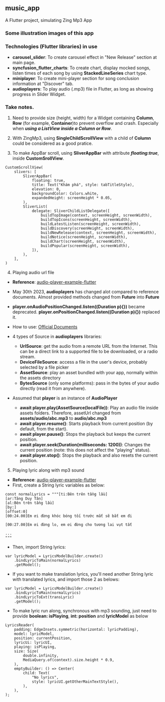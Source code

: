 ## music_app

A Flutter project, simulating Zing Mp3 App

### Some illustration images of this app

### Technologies (Flutter libraries) in use
- **carousel_slider**: To create carousel effect in "New Release" section at main page.
- **syncfusion_flutter_charts**: To create chart, display mocked songs, listen times of each song by using **StackedLineSeries** chart type.
- **miniplayer**: To create mini-player section for song conclusion information at "Discover" tab.
- **audioplayers**: To play audio (.mp3) file in Flutter, as long as showing progress in Slider Widget.

### Take notes.
1. Need to provide size (height, width) for a Widget containing **Column**, **Row** (for example, **Container**)to prevent overflow and crash. Especially when ***using a ListView inside a Column or Row***.

2. With ZingMp3, using **SingleChildScrollView** with a child of **Column** could be considered as a good pratice.

3. To make AppBar scroll, using **SliverAppBar** with attribute ***floating:true***, inside **CustomSrollView**.
```
CustomScrollView(
    slivers: [
        SliverAppBar(
            floating: true,
            title: Text("Khám phá", style: tabTitleStyle),
            elevation: 0,
            backgroundColor: Colors.white,
            expandedHeight: screenHeight * 0.05,
        ),
        SliverList(
            delegate: SliverChildListDelegate([
                buildTopImage(context, screenHeight, screenWidth),
                buildTopIcons(screenHeight, screenWidth),
                buildLatestListen(screenHeight, screenWidth),
                buildDiscovery(screenHeight, screenWidth),
                buildNewRelease(context, screenHeight, screenWidth),
                buildNotice(screenHeight, screenWidth),
                buildChart(screenHeight, screenWidth),
                buildPopular(screenHeight, screenWidth),
            ]),
        ),
    ],
)
```

4. Playing audio url file
- **Reference**: [audio-player-example-flutter](https://www.fluttercampus.com/guide/220/audio-player-example-flutter/)

- May 30th 2023, **audioplayers** has changed alot compared to reference documents. Almost provided methods changed from **Future<int>** into **Future<void>**

- **player.onAudioPositionChanged.listen((Duration  p){})** became deprecated. **player.onPositionChanged.listen((Duration  p){})** replaced it.

- How to use: [Official Documents](https://github.com/bluefireteam/audioplayers/blob/main/getting_started.md)

- 4 types of Source in **audioplayers** libraries:
    - **UrlSource**: get the audio from a remote URL from the Internet. This can be a direct link to a supported file to be downloaded, or a radio stream.
    - **DeviceFileSource**: access a file in the user's device, probably selected by a file picker
    - **AssetSource**: play an asset bundled with your app, normally within the assets directory
    - **BytesSource** (only some platforms): pass in the bytes of your audio directly (read it from anywhere).

- Assumed that **player** is an instance of **AudioPlayer**
    - **await player.play(AssetSource(localFile))**: Play an audio file inside assets folders. Therefore, assetUrl changed from **assets/audio/abc.mp3** to **audio/abc.mp3**
    - **await player.resume()**: Starts playback from current position (by default, from the start).
    - **await player.pause()**: Stops the playback but keeps the current position.
    - **await player.seek(Duration(milliseconds: 1200))**: Changes the current position (note: this does not affect the "playing" status).
    - **await player.stop()**: Stops the playback and also resets the current position.

5. Playing lyric along with mp3 sound
- **Reference**: [audio-player-example-flutter](https://github.com/ozyl/flutter_lyric/blob/master/example/lib/main.dart)
- First, create a String lyric variables as below:
```
const normalLyrics = """[ti:Bên trên tầng lầu]
[ar:Tăng Duy Tân]
[al:Bên trên tầng lầu]
[by:]
[offset:0]
[00:24.00]Em ơi đừng khóc bóng tối trước mắt sẽ bắt em đi

[00:27.00]Em ơi đừng lo, em ơi đừng cho tương lai vụt tắt

...
"""

```
- Then, import String lyrics:
```
var lyricModel = LyricsModelBuilder.create()
    .bindLyricToMain(normalLyrics)
    .getModel();
```

- If you want to make translation lyrics, you'll need another String lyric with translated lyrics, and import those 2 as belows:
```
var lyricModel = LyricsModelBuilder.create()
    .bindLyricToMain(normalLyrics)
    .bindLyricToExt(transLyric)
    .getModel();
```

- To make lyric run along, synchronous with mp3 sounding, just need to provide **boolean: isPlaying**, **int: position** and **lyricModel** as below

```
LyricsReader(
    padding: EdgeInsets.symmetric(horizontal: lyricPadding),
    model: lyricModel,
    position: currentPosition,
    lyricUi: lyricUI,
    playing: isPlaying,
    size: Size(
        double.infinity,
        MediaQuery.of(context).size.height * 0.9,
    ),
    emptyBuilder: () => Center(
        child: Text(
            "No lyrics",
            style: lyricUI.getOtherMainTextStyle(),
        ),
    ),
);
```